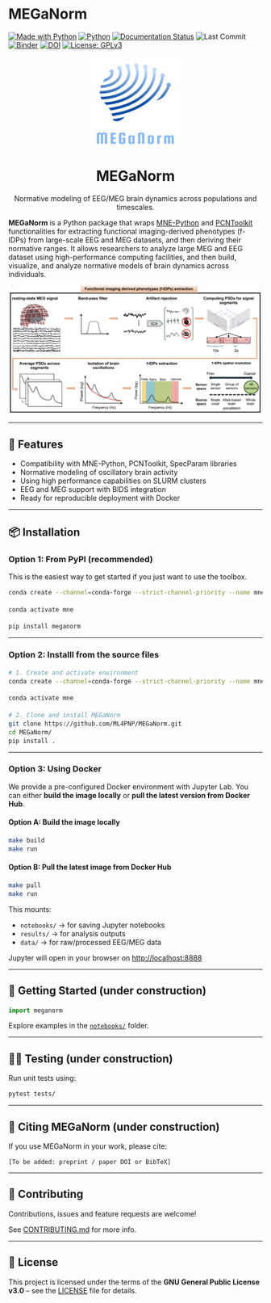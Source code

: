 # MEGaNorm

[![Made with Python](https://img.shields.io/badge/Made%20with-Python-3776AB?style=flat&logo=python&logoColor=white)](https://www.python.org/)
[![Python](https://img.shields.io/badge/Python-3.12+-blue.svg)](https://www.python.org/)
[![Documentation Status](https://readthedocs.org/projects/meganorm/badge/?version=latest)](https://meganorm.readthedocs.io/en/latest/?badge=latest)
![Last Commit](https://img.shields.io/github/last-commit/ML4PNP/MEGaNorm.svg)
[![Binder](https://mybinder.org/badge_logo.svg)](https://mybinder.org/v2/gh/ML4PNP/MEGaNorm/main?filepath=notebooks%2F)
[![DOI](https://zenodo.org/badge/DOI/10.5281/zenodo.15441320.svg)](https://doi.org/10.5281/zenodo.1234567)
[![License: GPLv3](https://img.shields.io/badge/License-GPLv3-blue.svg)](https://www.gnu.org/licenses/gpl-3.0)


<p align="center">
  <img src="docs/images/logo.png" alt="MEGaNorm Logo" width="180"/>
</p>

<h1 align="center">MEGaNorm</h1>

<p align="center">
  Normative modeling of EEG/MEG brain dynamics across populations and timescales.
</p>


**MEGaNorm** is a Python package that wraps [MNE-Python](https://github.com/mne-tools/mne-python) and [PCNToolkit](https://github.com/amarquand/PCNtoolkit) functionalities for extracting functional imaging-derived phenotypes (f-IDPs) from large-scale EEG and MEG datasets, and then deriving their normative ranges. It allows researchers to analyze large MEG and EEG dataset using high-performance computing facilities, and then build, visualize, and analyze normative models of brain dynamics across individuals.

![Overview](docs/images/pipeline_overview.png)

&#x20;

---

## 🚀 Features

* Compatibility with MNE-Python, PCNToolkit, SpecParam libraries
* Normative modeling of oscillatory brain activity
* Using high performance capabilities on SLURM clusters 
* EEG and MEG support with BIDS integration
* Ready for reproducible deployment with Docker

---

## 📦 Installation

### Option 1: From PyPI (recommended)

This is the easiest way to get started if you just want to use the toolbox.

```bash
conda create --channel=conda-forge --strict-channel-priority --name mne python=3.12 mne

conda activate mne

pip install meganorm
```

---

### Option 2: Installl from the source files

```bash
# 1. Create and activate environment
conda create --channel=conda-forge --strict-channel-priority --name mne python=3.12 mne

conda activate mne

# 2. Clone and install MEGaNorm
git clone https://github.com/ML4PNP/MEGaNorm.git
cd MEGaNorm/
pip install .
```

---

### Option 3: Using Docker

We provide a pre-configured Docker environment with Jupyter Lab. You can either **build the image locally** or **pull the latest version from Docker Hub**.

#### Option A: Build the image locally

```bash
make build
make run
```

#### Option B: Pull the latest image from Docker Hub

```bash
make pull
make run
```

This mounts:

* `notebooks/` → for saving Jupyter notebooks
* `results/` → for analysis outputs
* `data/` → for raw/processed EEG/MEG data

Jupyter will open in your browser on [http://localhost:8888](http://localhost:8888)

---

## 📒 Getting Started (under construction)

```python 
import meganorm
```

Explore examples in the [`notebooks/`](notebooks/) folder.

---

## 🧚‍♂️ Testing (under construction)

Run unit tests using:

```bash
pytest tests/
```

---

## 🧠 Citing MEGaNorm (under construction)

If you use MEGaNorm in your work, please cite:

```
[To be added: preprint / paper DOI or BibTeX]
```

---

## 🤝 Contributing

Contributions, issues and feature requests are welcome!

See [CONTRIBUTING.md](CONTRIBUTING.md) for more info.

---

## 📜 License

This project is licensed under the terms of the **GNU General Public License v3.0** – see the [LICENSE](LICENSE) file for details.
